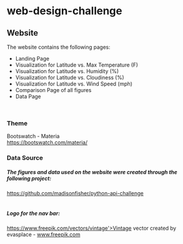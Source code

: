 # web-design-challenge

## Website
The website contains the following pages:
- Landing Page
- Visualization for Latitude vs. Max Temperature (F)
- Visualization for Latitude vs. Humidity (%)
- Visualization for Latitude vs. Cloudiness (%)
- Visualization for Latitude vs. Wind Speed (mph)
- Comparison Page of all figures
- Data Page
</br>

### Theme
Bootswatch - Materia </br>
https://bootswatch.com/materia/

### Data Source
##### The figures and data used on the website were created through the following project: </br>
https://github.com/madisonfisher/python-api-challenge </br>
</br>

##### Logo for the nav bar: </br>
https://www.freepik.com/vectors/vintage'>Vintage vector created by evasplace - www.freepik.com



